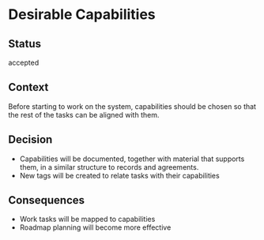 # Desirable Capabilities

## Status

accepted

## Context

Before starting to work on the system, capabilities should be chosen so that the rest of the tasks can be aligned with them.

## Decision

- Capabilities will be documented, together with material that supports them, in a similar structure to records and agreements.
- New tags will be created to relate tasks with their capabilities

## Consequences

- Work tasks will be mapped to capabilities
- Roadmap planning will become more effective